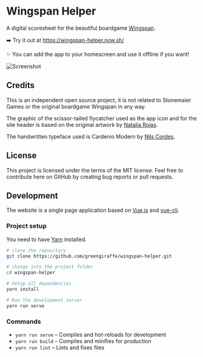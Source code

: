 # Wingspan Helper

A digital scoresheet for the beautiful boardgame [Wingspan](https://stonemaiergames.com/games/wingspan/).

:arrow_right: Try it out at https://wingspan-helper.now.sh/

:sparkles: You can add the app to your homescreen and use it offline if you want!

![Screenshot](https://user-images.githubusercontent.com/9062294/68215859-43fe3080-ffe0-11e9-8b88-8f010e24a2f9.png)

## Credits

This is an independent open source project, it is not related to Stonemaier Games or the original boardgame Wingspan in any way.

The graphic of the scissor-tailed flycatcher used as the app icon and for the site header is based on the original artwork by [Natalia Rojas](https://www.nataliarojasart.com/).

The handwritten typeface used is Cardenio Modern by [Nils Cordes](http://nilscordes.com/).

## License

This project is licensed under the terms of the MIT license. Feel free to contribute here on GitHub by creating bug reports or pull requests.

## Development

The website is a single page application based on [Vue.js](https://vuejs.org/) and [vue-cli](https://cli.vuejs.org/).

### Project setup

You need to have [Yarn](https://yarnpkg.com/en/) installed.

```sh
# clone the repository
git clone https://github.com/greengiraffe/wingspan-helper.git

# change into the project folder
cd wingspan-helper

# Setup all dependencies
yarn install

# Run the development server
yarn run serve
```

### Commands

- `yarn run serve` – Compiles and hot-reloads for development
- `yarn run build` – Compiles and minifies for production
- `yarn run lint` – Lints and fixes files
